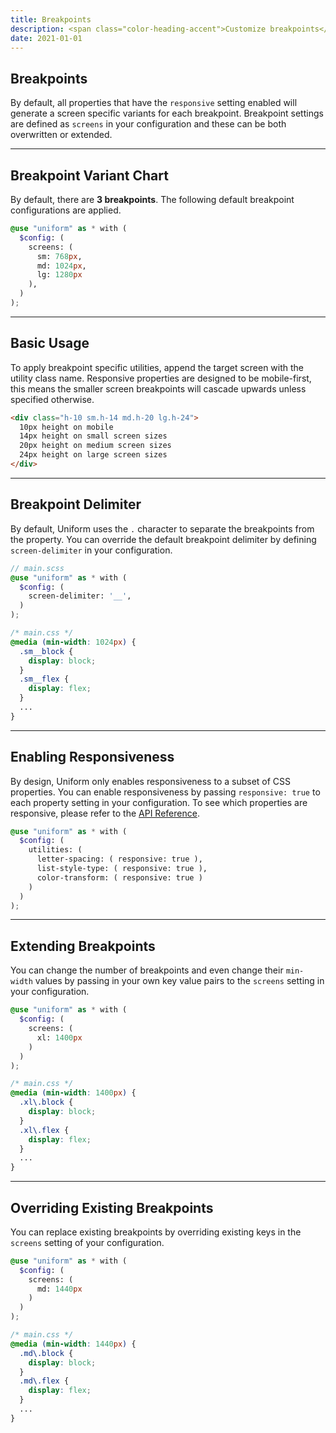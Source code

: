 ```yaml
---
title: Breakpoints
description: <span class="color-heading-accent">Customize breakpoints</span> for all responsive properties
date: 2021-01-01
---
```


## Breakpoints

By default, all properties that have the `responsive` setting enabled will generate a screen specific variants for each breakpoint. Breakpoint settings are defined as `screens` in your configuration and these can be both overwritten or extended.




---

## Breakpoint Variant Chart

By default, there are **3 breakpoints**. The following default breakpoint configurations are applied.

```scss
@use "uniform" as * with (
  $config: (
    screens: (
      sm: 768px,
      md: 1024px,
      lg: 1280px
    ),
  )
);
```

---

## Basic Usage

To apply breakpoint specific utilities, append the target screen with the utility class name. Responsive properties are designed to be mobile-first, this means the smaller screen breakpoints will cascade upwards unless specified otherwise.

```html
<div class="h-10 sm.h-14 md.h-20 lg.h-24">
  10px height on mobile
  14px height on small screen sizes
  20px height on medium screen sizes
  24px height on large screen sizes
</div>
```

---

## Breakpoint Delimiter

By default, Uniform uses the `.` character to separate the breakpoints from the property. You can override the default breakpoint delimiter by defining `screen-delimiter` in your configuration.

```scss
// main.scss
@use "uniform" as * with (
  $config: (
    screen-delimiter: '__',
  )
);
```

```css
/* main.css */
@media (min-width: 1024px) {
  .sm__block {
    display: block;
  }
  .sm__flex {
    display: flex;
  }
  ...
}
```

---

## Enabling Responsiveness

By design, Uniform only enables responsiveness to a subset of CSS properties. You can enable responsiveness by passing `responsive: true` to each property setting in your configuration. To see which properties are responsive, please refer to the [API Reference](/api-reference).

```scss
@use "uniform" as * with (
  $config: (
    utilities: (
      letter-spacing: ( responsive: true ),
      list-style-type: ( responsive: true ),
      color-transform: ( responsive: true )
    )
  )
);
```

---

## Extending Breakpoints

You can change the number of breakpoints and even change their `min-width` values by passing in your own key value pairs to the `screens` setting in your configuration.

```scss
@use "uniform" as * with (
  $config: (
    screens: (
      xl: 1400px
    )
  )
);
```

```css
/* main.css */
@media (min-width: 1400px) {
  .xl\.block {
    display: block;
  }
  .xl\.flex {
    display: flex;
  }
  ...
}
```

---

## Overriding Existing Breakpoints

You can replace existing breakpoints by overriding existing keys in the `screens` setting of your configuration.

```scss
@use "uniform" as * with (
  $config: (
    screens: (
      md: 1440px
    )
  )
);
```

```css
/* main.css */
@media (min-width: 1440px) {
  .md\.block {
    display: block;
  }
  .md\.flex {
    display: flex;
  }
  ...
}
```
